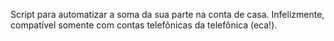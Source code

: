 Script para automatizar a soma da sua parte na conta de casa.
Infelizmente, compatível somente com contas telefônicas da telefônica (eca!).
